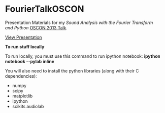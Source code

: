 FourierTalkOSCON
================

Presentation Materials for my *Sound Analysis with the Fourier Transform and Python* [OSCON 2013 Talk](http://www.oscon.com/oscon2013/public/schedule/detail/28946).

[View Presentation](https://github.com/calebmadrigal/FourierTalkOSCON/blob/master/PRESENTATION_INDEX.md)

**To run stuff locally**

To run locally, you must use this command to run ipython notebook: **ipython notebook --pylab inline**

You will also need to install the python libraries (along with their C dependencies):

* numpy
* scipy
* matplotlib
* ipython
* scikits.audiolab

